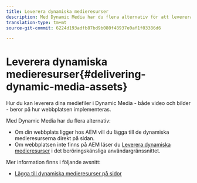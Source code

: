 ```yaml
---
title: Leverera dynamiska medieresurser
description: Med Dynamic Media har du flera alternativ för att leverera dynamiskt mediematerial - både video och bilder - till din webbplats.
translation-type: tm+mt
source-git-commit: 6224d193adfb87bd9b080f48937e0af1f03386d6

---
```



# Leverera dynamiska medieresurser{#delivering-dynamic-media-assets}

Hur du kan leverera dina mediefiler i Dynamic Media - både video och bilder - beror på hur webbplatsen implementeras.

Med Dynamic Media har du flera alternativ:

* Om din webbplats ligger hos AEM vill du lägga till de dynamiska medieresurserna direkt på sidan.
* Om webbplatsen inte finns på AEM läser du [Leverera dynamiska medieresurser](/help/assets/dynamic-media/delivering-dynamic-media-assets.md) i det beröringskänsliga användargränssnittet.

Mer information finns i följande avsnitt:

* [Lägga till dynamiska medieresurser på sidor](/help/assets/dynamic-media/adding-dynamic-media-assets-to-pages.md)

